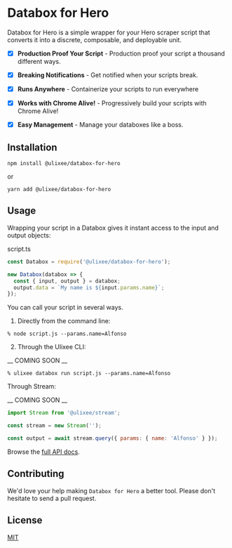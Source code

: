 # Databox for Hero

Databox for Hero is a simple wrapper for your Hero scraper script that converts it into a discrete, composable, and deployable unit. 

- [x] **Production Proof Your Script** - Production proof your script a thousand different ways.
- [x] **Breaking Notifications** - Get notified when your scripts break.
- [x] **Runs Anywhere** - Containerize your scripts to run everywhere
- [x] **Works with Chrome Alive!** - Progressively build your scripts with Chrome Alive!
- [x] **Easy Management** - Manage your databoxes like a boss.


## Installation

```shell script
npm install @ulixee/databox-for-hero
```

or

```shell script
yarn add @ulixee/databox-for-hero
```

## Usage

Wrapping your script in a Databox gives it instant access to the input and output objects: 

script.ts
```js
const Databox = require('@ulixee/databox-for-hero');

new Databox(databox => {
  const { input, output } = databox;
  output.data = `My name is ${input.params.name}`;
});
```

You can call your script in several ways.

1) Directly from the command line:

```shell script
% node script.js --params.name=Alfonso
```

2) Through the Ulixee CLI:

__ COMING SOON __

```shell script
% ulixee databox run script.js --params.name=Alfonso
```

Through Stream:

__ COMING SOON __

```js
import Stream from '@ulixee/stream';

const stream = new Stream('');

const output = await stream.query({ params: { name: 'Alfonso' } });
```

Browse the [full API docs](https://docs.ulixee.org/databox).

## Contributing

We'd love your help making `Databox for Hero` a better tool. Please don't hesitate to send a pull request.

## License

[MIT](LICENSE.md)
